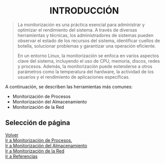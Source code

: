 # <h1 align="center"> INTRODUCCIÓN </h1> 

> La monitorización es una práctica esencial para administrar y optimizar el rendimiento del sistema. A través de diversas herramientas y técnicas, los administradores de sistemas pueden observar el estado de los recursos del sistema, identificar cuellos de botella, solucionar problemas y garantizar una operación eficiente. 
> 
> En un entorno Linux, la monitorización se enfoca en varios aspectos clave del sistema, incluyendo el uso de CPU, memoria, discos, redes y procesos. Además, la monitorización puede extenderse a otros parámetros como la temperatura del hardware, la actividad de los usuarios y el rendimiento de aplicaciones específicas.
 
A continuación, se describen las herramientas más comunes:

- Monitorización de Procesos
- Monitorización del Almacenamiento
- Monitorización de la Red

## Selección de página
[Volver](./README.md)  
[Ir a Monitorización de Procesos.](./Monitorizacion-Procesos.md)  
[Ir a Monitorización del Almacenamiento](./Monitorización-Almacenamiento.md)  
[Ir a Monitorización de la Red](./Monitorizacion-Red.md)  
[Ir a Referencias](./Referencias.md)  
